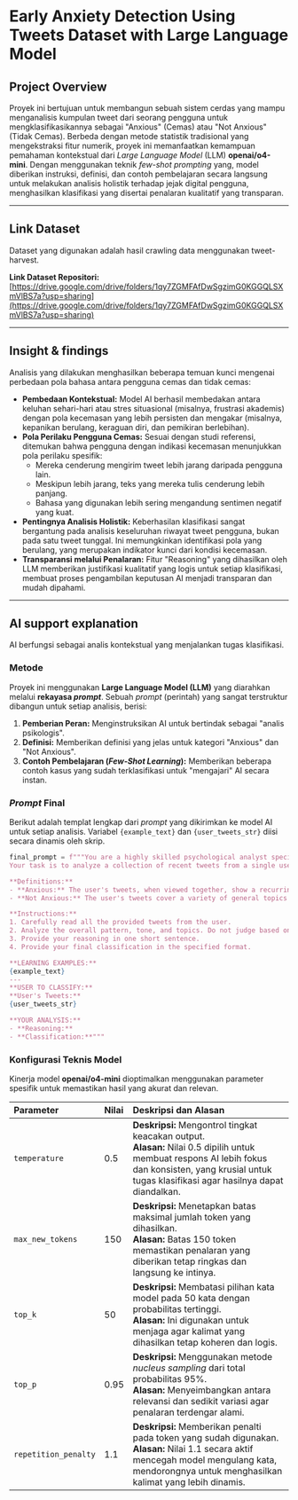 # Early Anxiety Detection Using Tweets Dataset with Large Language Model

## Project Overview

Proyek ini bertujuan untuk membangun sebuah sistem cerdas yang mampu menganalisis kumpulan tweet dari seorang pengguna untuk mengklasifikasikannya sebagai "Anxious" (Cemas) atau "Not Anxious" (Tidak Cemas). Berbeda dengan metode statistik tradisional yang mengekstraksi fitur numerik, proyek ini memanfaatkan kemampuan pemahaman kontekstual dari *Large Language Model* (LLM) **openai/o4-mini**. Dengan menggunakan teknik *few-shot prompting* yang, model diberikan instruksi, definisi, dan contoh pembelajaran secara langsung untuk melakukan analisis holistik terhadap jejak digital pengguna, menghasilkan klasifikasi yang disertai penalaran kualitatif yang transparan.

---

## Link Dataset

Dataset yang digunakan adalah hasil crawling data menggunakan tweet-harvest.

**Link Dataset Repositori:** [https://drive.google.com/drive/folders/1qy7ZGMFAfDwSgzimG0KGGQLSXmVlBS7a?usp=sharing](https://drive.google.com/drive/folders/1qy7ZGMFAfDwSgzimG0KGGQLSXmVlBS7a?usp=sharing) 

---

## Insight & findings

Analisis yang dilakukan menghasilkan beberapa temuan kunci mengenai perbedaan pola bahasa antara pengguna cemas dan tidak cemas:

* **Pembedaan Kontekstual:** Model AI berhasil membedakan antara keluhan sehari-hari atau stres situasional (misalnya, frustrasi akademis) dengan pola kecemasan yang lebih persisten dan mengakar (misalnya, kepanikan berulang, keraguan diri, dan pemikiran berlebihan).
* **Pola Perilaku Pengguna Cemas:** Sesuai dengan studi referensi, ditemukan bahwa pengguna dengan indikasi kecemasan menunjukkan pola perilaku spesifik:
    * Mereka cenderung mengirim tweet lebih jarang daripada pengguna lain. 
    * Meskipun lebih jarang, teks yang mereka tulis cenderung lebih panjang. 
    * Bahasa yang digunakan lebih sering mengandung sentimen negatif yang kuat. 
* **Pentingnya Analisis Holistik:** Keberhasilan klasifikasi sangat bergantung pada analisis keseluruhan riwayat tweet pengguna, bukan pada satu tweet tunggal. Ini memungkinkan identifikasi pola yang berulang, yang merupakan indikator kunci dari kondisi kecemasan.
* **Transparansi melalui Penalaran:** Fitur "Reasoning" yang dihasilkan oleh LLM memberikan justifikasi kualitatif yang logis untuk setiap klasifikasi, membuat proses pengambilan keputusan AI menjadi transparan dan mudah dipahami.

---

## AI support explanation

AI berfungsi sebagai analis kontekstual yang menjalankan tugas klasifikasi.

### Metode

Proyek ini menggunakan **Large Language Model (LLM)** yang diarahkan melalui **rekayasa *prompt***. Sebuah *prompt* (perintah) yang sangat terstruktur dibangun untuk setiap analisis, berisi:
1.  **Pemberian Peran:** Menginstruksikan AI untuk bertindak sebagai "analis psikologis".
2.  **Definisi:** Memberikan definisi yang jelas untuk kategori "Anxious" dan "Not Anxious".
3.  **Contoh Pembelajaran (*Few-Shot Learning*):** Memberikan beberapa contoh kasus yang sudah terklasifikasi untuk "mengajari" AI secara instan.

### *Prompt* Final

Berikut adalah templat lengkap dari *prompt* yang dikirimkan ke model AI untuk setiap analisis. Variabel `{example_text}` dan `{user_tweets_str}` diisi secara dinamis oleh skrip.

```python
final_prompt = f"""You are a highly skilled psychological analyst specializing in detecting signs of anxiety from social media text.
Your task is to analyze a collection of recent tweets from a single user and determine if their overall posting pattern indicates potential anxiety.

**Definitions:**
- **Anxious:** The user's tweets, when viewed together, show a recurring pattern of worry, fear, panic, overthinking, social withdrawal, or direct mentions of an anxiety diagnosis. The sentiment is often negative or tense.
- **Not Anxious:** The user's tweets cover a variety of general topics without a recurring pattern of the anxious traits mentioned above.

**Instructions:**
1. Carefully read all the provided tweets from the user.
2. Analyze the overall pattern, tone, and topics. Do not judge based on a single tweet.
3. Provide your reasoning in one short sentence.
4. Provide your final classification in the specified format.

**LEARNING EXAMPLES:**
{example_text}
---
**USER TO CLASSIFY:**
**User's Tweets:**
{user_tweets_str}

**YOUR ANALYSIS:**
- **Reasoning:**
- **Classification:**"""
````
### Konfigurasi Teknis Model

Kinerja model **openai/o4-mini** dioptimalkan menggunakan parameter spesifik untuk memastikan hasil yang akurat dan relevan.

| Parameter            | Nilai | Deskripsi dan Alasan                                                                                                                                                              |
| :------------------- | :---- | :-------------------------------------------------------------------------------------------------------------------------------------------------------------------------------- |
| `temperature`        | 0.5   | **Deskripsi:** Mengontrol tingkat keacakan output.<br>**Alasan:** Nilai 0.5 dipilih untuk membuat respons AI lebih fokus dan konsisten, yang krusial untuk tugas klasifikasi agar hasilnya dapat diandalkan. |
| `max_new_tokens`     | 150   | **Deskripsi:** Menetapkan batas maksimal jumlah token yang dihasilkan.<br>**Alasan:** Batas 150 token memastikan penalaran yang diberikan tetap ringkas dan langsung ke intinya.             |
| `top_k`              | 50    | **Deskripsi:** Membatasi pilihan kata model pada 50 kata dengan probabilitas tertinggi.<br>**Alasan:** Ini digunakan untuk menjaga agar kalimat yang dihasilkan tetap koheren dan logis.         |
| `top_p`              | 0.95  | **Deskripsi:** Menggunakan metode *nucleus sampling* dari total probabilitas 95%.<br>**Alasan:** Menyeimbangkan antara relevansi dan sedikit variasi agar penalaran terdengar alami.         |
| `repetition_penalty` | 1.1   | **Deskripsi:** Memberikan penalti pada token yang sudah digunakan.<br>**Alasan:** Nilai 1.1 secara aktif mencegah model mengulang kata, mendorongnya untuk menghasilkan kalimat yang lebih dinamis.    |
